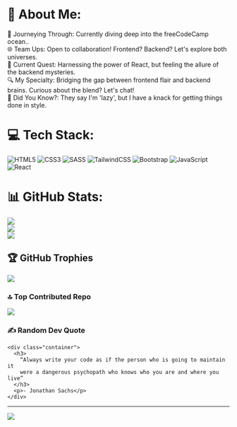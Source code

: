 # 💫 About Me:
🚀 Journeying Through: Currently diving deep into the freeCodeCamp ocean..<br>🌐 Team Ups: Open to collaboration! Frontend? Backend? Let's explore both universes.<br>📘 Current Quest: Harnessing the power of React, but feeling the allure of the backend mysteries.<br>🔍 My Specialty: Bridging the gap between frontend flair and backend brains. Curious about the blend? Let's chat!<br>🌟 Did You Know?: They say I'm 'lazy', but I have a knack for getting things done in style.



# 💻 Tech Stack:
![HTML5](https://img.shields.io/badge/html5-%23E34F26.svg?style=for-the-badge&logo=html5&logoColor=white) ![CSS3](https://img.shields.io/badge/css3-%231572B6.svg?style=for-the-badge&logo=css3&logoColor=white)  ![SASS](https://img.shields.io/badge/SASS-hotpink.svg?style=for-the-badge&logo=SASS&logoColor=white) ![TailwindCSS](https://img.shields.io/badge/tailwindcss-%2338B2AC.svg?style=for-the-badge&logo=tailwind-css&logoColor=white) ![Bootstrap](https://img.shields.io/badge/bootstrap-%23563D7C.svg?style=for-the-badge&logo=bootstrap&logoColor=white) ![JavaScript](https://img.shields.io/badge/javascript-%23323330.svg?style=for-the-badge&logo=javascript&logoColor=%23F7DF1E) ![React](https://img.shields.io/badge/react-%2320232a.svg?style=for-the-badge&logo=react&logoColor=%2361DAFB) 

# 📊 GitHub Stats:
![](https://github-readme-stats.vercel.app/api?username=GaRIEN&theme=dark&hide_border=false&include_all_commits=false&count_private=false)<br/>
![](https://github-readme-streak-stats.herokuapp.com/?user=GaRIEN&theme=dark&hide_border=false)<br/>
![](https://github-readme-stats.vercel.app/api/top-langs/?username=GaRIEN&theme=dark&hide_border=false&include_all_commits=false&count_private=false&layout=compact)

## 🏆 GitHub Trophies
![](https://github-profile-trophy.vercel.app/?username=GaRIEN&theme=onedark&no-frame=true&no-bg=false&margin-w=4)

### 🔝 Top Contributed Repo
![](https://github-contributor-stats.vercel.app/api?username=GaRIEN&limit=5&theme=tokyonight&combine_all_yearly_contributions=true)

### ✍️ Random Dev Quote
  <style>
    .container {
      background-color: #141321;
      border: 1px solid rgba(0, 0, 0, 0.2);
      font-family: Poppins, Arial, Helvetica, sans-serif;
      padding: 20px;
      width: 600px;
      border: 1px solid rgba(0, 0, 0, 0.2);
      border-radius: 10px;
      margin: 0;
    }
    .container h3 {
      font-size: 19px;
      margin-bottom: 5px;
      font-weight: 500;
      font-style: oblique;
      color: #a9fef7;
    }
    .container p {
      color: #fe428e;
      font-style: italic;
      padding: 5px;
      text-align: right;
      display: block;
    }
  </style>
    <div class="container">
      <h3>
        “Always write your code as if the person who is going to maintain it
        were a dangerous psychopath who knows who you are and where you live”
      </h3>
      <p>- Jonathan Sachs</p>
    </div>


---
[![](https://visitcount.itsvg.in/api?id=GaRIEN&icon=2&color=4)](https://visitcount.itsvg.in)
